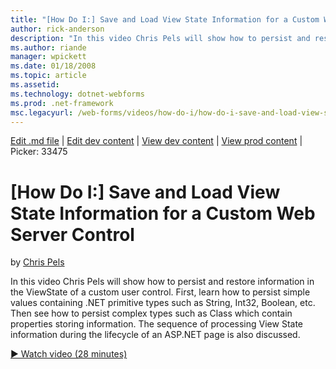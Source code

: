 ```yaml
---
title: "[How Do I:] Save and Load View State Information for a Custom Web Server Control | Microsoft Docs"
author: rick-anderson
description: "In this video Chris Pels will show how to persist and restore information in the ViewState of a custom user control. First, learn how to persist simple value..."
ms.author: riande
manager: wpickett
ms.date: 01/18/2008
ms.topic: article
ms.assetid: 
ms.technology: dotnet-webforms
ms.prod: .net-framework
msc.legacyurl: /web-forms/videos/how-do-i/how-do-i-save-and-load-view-state-information-for-a-custom-web-server-control
---
```

[Edit .md file](C:\Projects\msc\dev\Msc.Www\Web.ASP\App_Data\github\web-forms\videos\how-do-i\how-do-i-save-and-load-view-state-information-for-a-custom-web-server-control.md) | [Edit dev content](http://www.aspdev.net/umbraco#/content/content/edit/26452) | [View dev content](http://docs.aspdev.net/tutorials/web-forms/videos/how-do-i/how-do-i-save-and-load-view-state-information-for-a-custom-web-server-control.html) | [View prod content](http://www.asp.net/web-forms/videos/how-do-i/how-do-i-save-and-load-view-state-information-for-a-custom-web-server-control) | Picker: 33475

[How Do I:] Save and Load View State Information for a Custom Web Server Control
====================
by [Chris Pels](https://twitter.com/chrispels)

In this video Chris Pels will show how to persist and restore information in the ViewState of a custom user control. First, learn how to persist simple values containing .NET primitive types such as String, Int32, Boolean, etc. Then see how to persist complex types such as Class which contain properties storing information. The sequence of processing View State information during the lifecycle of an ASP.NET page is also discussed.

[&#9654; Watch video (28 minutes)](https://channel9.msdn.com/Blogs/ASP-NET-Site-Videos/how-do-i-save-and-load-view-state-information-for-a-custom-web-server-control)